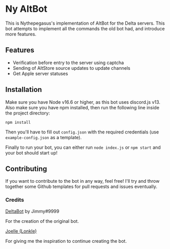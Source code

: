 # Ny AltBot
This is Nythepegasus's implementation of AltBot for the Delta servers. This bot attempts to implement all the commands the old bot had, and introduce more features. 

## Features
 * Verification before entry to the server using captcha
 * Sending of AltStore source updates to update channels
 * Get Apple server statuses

## Installation
Make sure you have Node v16.6 or higher, as this bot uses discord.js v13.
Also make sure you have npm installed, then run the following line inside the project directory:

```
npm install
```

Then you'll have to fill out `config.json` with the required credentials (use `example-config.json` as a template).

Finally to run your bot, you can either run `node index.js` or `npm start` and your bot should start up! 

## Contributing
If you want to contribute to the bot in any way, feel free! I'll try and throw together some Github templates for pull requests and issues eventually. 

### Credits

[DeltaBot](https://github.com/deltadiscordbot/deltabot) by Jimmy#9999

For the creation of the original bot.

[Joelle (Lonkle)](https://github.com/lonkle)

For giving me the inspiration to continue creating the bot.
